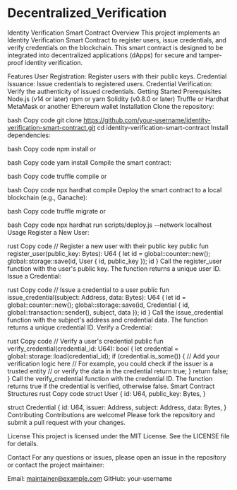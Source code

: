# Decentralized_Verification

Identity Verification Smart Contract
Overview
This project implements an Identity Verification Smart Contract to register users, issue credentials, and verify credentials on the blockchain. This smart contract is designed to be integrated into decentralized applications (dApps) for secure and tamper-proof identity verification.

Features
User Registration: Register users with their public keys.
Credential Issuance: Issue credentials to registered users.
Credential Verification: Verify the authenticity of issued credentials.
Getting Started
Prerequisites
Node.js (v14 or later)
npm or yarn
Solidity (v0.8.0 or later)
Truffle or Hardhat
MetaMask or another Ethereum wallet
Installation
Clone the repository:

bash
Copy code
git clone https://github.com/your-username/identity-verification-smart-contract.git
cd identity-verification-smart-contract
Install dependencies:

bash
Copy code
npm install
or

bash
Copy code
yarn install
Compile the smart contract:

bash
Copy code
truffle compile
or

bash
Copy code
npx hardhat compile
Deploy the smart contract to a local blockchain (e.g., Ganache):

bash
Copy code
truffle migrate
or

bash
Copy code
npx hardhat run scripts/deploy.js --network localhost
Usage
Register a New User:

rust
Copy code
// Register a new user with their public key
public fun register_user(public_key: Bytes): U64 {
    let id = global::counter::new();
    global::storage::save<User>(id, User { id, public_key });
    id
}
Call the register_user function with the user's public key.
The function returns a unique user ID.
Issue a Credential:

rust
Copy code
// Issue a credential to a user
public fun issue_credential(subject: Address, data: Bytes): U64 {
    let id = global::counter::new();
    global::storage::save<Credential>(id, Credential { id, global::transaction::sender(), subject, data });
    id
}
Call the issue_credential function with the subject's address and credential data.
The function returns a unique credential ID.
Verify a Credential:

rust
Copy code
// Verify a user's credential
public fun verify_credential(credential_id: U64): bool {
    let credential = global::storage::load<Credential>(credential_id);
    if (credential.is_some()) {
        // Add your verification logic here
        // For example, you could check if the issuer is a trusted entity
        // or verify the data in the credential
        return true;
    }
    return false;
}
Call the verify_credential function with the credential ID.
The function returns true if the credential is verified, otherwise false.
Smart Contract Structures
rust
Copy code
struct User {
    id: U64,
    public_key: Bytes,
}

struct Credential {
    id: U64,
    issuer: Address,
    subject: Address,
    data: Bytes,
}
Contributing
Contributions are welcome! Please fork the repository and submit a pull request with your changes.

License
This project is licensed under the MIT License. See the LICENSE file for details.

Contact
For any questions or issues, please open an issue in the repository or contact the project maintainer:

Email: maintainer@example.com
GitHub: your-username
